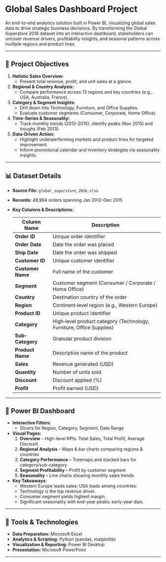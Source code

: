 # Global Sales Dashboard Project

An end-to-end analytics solution built in Power BI, visualizing global sales data to drive strategic business decisions. By transforming the Global Superstore 2016 dataset into an interactive dashboard, stakeholders can uncover revenue drivers, profitability insights, and seasonal patterns across multiple regions and product lines.

---

## 🚀 Project Objectives

1. **Holistic Sales Overview:**  
   - Present total revenue, profit, and unit sales at a glance.  
2. **Regional & Country Analysis:**  
   - Compare performance across 13 regions and key countries (e.g., USA, Australia, France).  
3. **Category & Segment Insights:**  
   - Drill down into Technology, Furniture, and Office Supplies.  
   - Evaluate customer segments (Consumer, Corporate, Home Office).  
4. **Time‐Series & Seasonality:**  
   - Track monthly trends (2012–2015), identify peaks (Nov 2015) and troughs (Feb 2013).  
5. **Data‐Driven Action:**  
   - Highlight underperforming markets and product lines for targeted improvement.  
   - Inform promotional calendar and inventory strategies via seasonality insights.

---

## 📊 Dataset Details

- **Source File:** `global_superstore_2016.xlsx`  
- **Records:** 49,994 orders spanning Jan 2012–Dec 2015  
- **Key Columns & Descriptions:**  

  | Column Name    | Description                                         |
  | -------------- | --------------------------------------------------- |
  | **Order ID**       | Unique order identifier                           |
  | **Order Date**     | Date the order was placed                          |
  | **Ship Date**      | Date the order was shipped                         |
  | **Customer ID**    | Unique customer identifier                         |
  | **Customer Name**  | Full name of the customer                          |
  | **Segment**        | Customer segment (Consumer / Corporate / Home Office) |
  | **Country**        | Destination country of the order                   |
  | **Region**         | Continent‐level region (e.g., Western Europe)      |
  | **Product ID**     | Unique product identifier                          |
  | **Category**       | High‐level product category (Technology, Furniture, Office Supplies) |
  | **Sub‐Category**   | Granular product division                          |
  | **Product Name**   | Descriptive name of the product                    |
  | **Sales**          | Revenue generated (USD)                            |
  | **Quantity**       | Number of units sold                               |
  | **Discount**       | Discount applied (%)                               |
  | **Profit**         | Profit earned (USD)                                |

---

## 🎨 Power BI Dashboard

- **Interactive Filters:**  
  - Slicers for Region, Category, Segment, Date Range  
- **Visual Pages:**  
  1. **Overview** – High-level KPIs: Total Sales, Total Profit, Average Discount  
  2. **Regional Analysis** – Maps & bar charts comparing regions & countries  
  3. **Category Performance** – Treemaps and stacked bars for category/sub-category  
  4. **Segment Profitability** – Profit by customer segment  
  5. **Seasonality** – Line charts showing monthly sales trends  
- **Key Takeaways:**  
  - Western Europe leads sales; USA leads among countries.  
  - Technology is the top revenue driver.  
  - Consumer segment yields highest margin.  
  - Significant seasonality with end-year peaks; early-year dips.

---

## 🔧 Tools & Technologies

- **Data Preparation:** Microsoft Excel  
- **Analytics & Scripting:** Python (pandas, matplotlib)  
- **Visualization & Reporting:** Power BI Desktop  
- **Presentation:** Microsoft PowerPoint  

---
